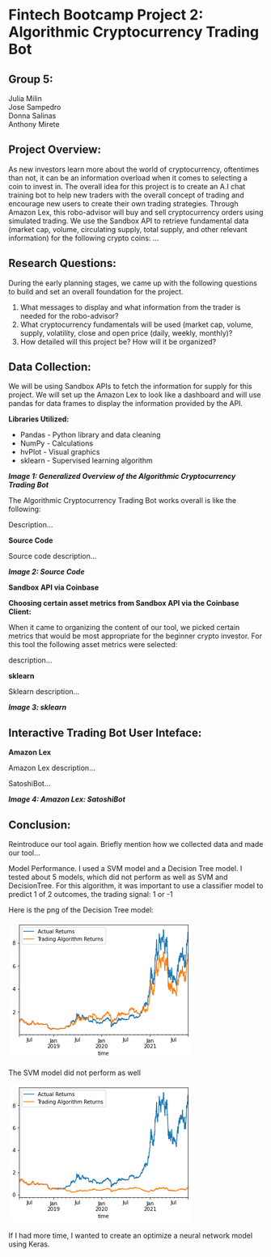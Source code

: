 # Fintech Bootcamp Project 2: Algorithmic Cryptocurrency Trading Bot

## **Group 5:**

Julia Milin<br/>
Jose Sampedro<br/>
Donna Salinas<br/>
Anthony Mirete<br/>

## **Project Overview:**

As new investors learn more about the world of cryptocurrency, oftentimes than not, it can be an information overload when it comes to selecting a coin to invest in. The overall idea for this project is to create an A.I chat training bot to help new traders with the overall concept of trading and encourage new users to create their own trading strategies. Through Amazon Lex, this robo-advisor will buy and sell cryptocurrency orders using simulated trading. We use the Sandbox API to retrieve fundamental data (market cap, volume, circulating supply, total supply, and other relevant information) for the following crypto coins: ...  

## **Research Questions:**

During the early planning stages, we came up with the following questions to build and set an overall foundation for the project. 

1. What messages to display and what information from the trader is needed for the robo-advisor?
2. What cryptocurrency fundamentals will be used (market cap, volume, supply, volatility, close and open price (daily, weekly, monthly)?
3. How detailed will this project be? How will it be organized? 

## **Data Collection:**

We will be using Sandbox APIs to fetch the information for supply for this project. We will set up the Amazon Lex to look like a dashboard and will use pandas for data frames to display the information provided by the API. 

**Libraries Utilized:**

- Pandas - Python library and data cleaning
- NumPy - Calculations
- hvPlot - Visual graphics
- sklearn - Supervised learning algorithm 

***Image 1: Generalized Overview of the Algorithmic Cryptocurrency Trading Bot***

The Algorithmic Cryptocurrency Trading Bot works overall is like the following:

Description...

**Source Code**

Source code description...

***Image 2: Source Code***

**Sandbox API via Coinbase**

**Choosing certain asset metrics from Sandbox API via the Coinbase Client:**

When it came to organizing the content of our tool, we picked certain metrics that would be most appropriate for the beginner crypto investor. For this tool the following asset metrics were selected: 

description...

**sklearn**

Sklearn description...

***Image 3: sklearn***

## **Interactive Trading Bot User Inteface:**

**Amazon Lex**

Amazon Lex description...

SatoshiBot...

***Image 4: Amazon Lex: SatoshiBot***

## **Conclusion:**

Reintroduce our tool again. Briefly mention how we collected data and made our tool...

Model Performance.  I used a SVM model and a Decision Tree model.  I tested about 5 models, which did not perform as well as SVM and DecisionTree. For this algorithm, it was important to use a classifier model to predict 1 of 2 outcomes, the trading signal: 1 or -1

Here is the png of the Decision Tree model:

![alt text](https://github.com/IJASI/Team-5---Project/blob/main/decisiontree.png)

The SVM model did not perform as well

![alt text](https://github.com/IJASI/Team-5---Project/blob/main/svm_model.png)

If I had more time, I wanted to create an optimize a neural network model using Keras.

